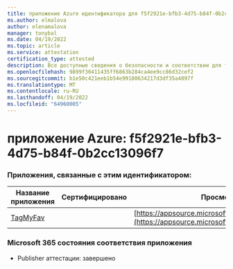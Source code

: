 ```yaml
---
title: приложение Azure идентификатора для f5f2921e-bfb3-4d75-b84f-0b2cc13096f7
ms.author: elmalova
author: elenamalova
manager: tonybal
ms.date: 04/19/2022
ms.topic: article
ms.service: attestation
certification_type: attested
description: Все доступные сведения о безопасности и соответствии для f5f2921e-bfb3-4d75-b84f-0b2cc13096f7.
ms.openlocfilehash: 9899f30411435ff6863b284ca4ee9cc86d32cef2
ms.sourcegitcommit: b1e50c421eeb1b54e99180634217d3df35a4897f
ms.translationtype: MT
ms.contentlocale: ru-RU
ms.lasthandoff: 04/19/2022
ms.locfileid: "64960005"
---
```

# <a name="azure-app-id-f5f2921e-bfb3-4d75-b84f-0b2cc13096f7"></a>приложение Azure: f5f2921e-bfb3-4d75-b84f-0b2cc13096f7


### <a name="apps-associated-with-this-id"></a>Приложения, связанные с этим идентификатором:
| **Название приложения** | **Сертифицировано** | **Просмотр в AppSource** |
|--------------|---------------|-----------------------|
| [TagMyFav](../forward/WA200002713.md) |  | [https://appsource.microsoft.com/product/office/WA200002713](https://appsource.microsoft.com/product/office/WA200002713) |

### <a name="microsoft-365-app-compliance-status"></a>Microsoft 365 состояния соответствия приложения
- Publisher аттестации: завершено
